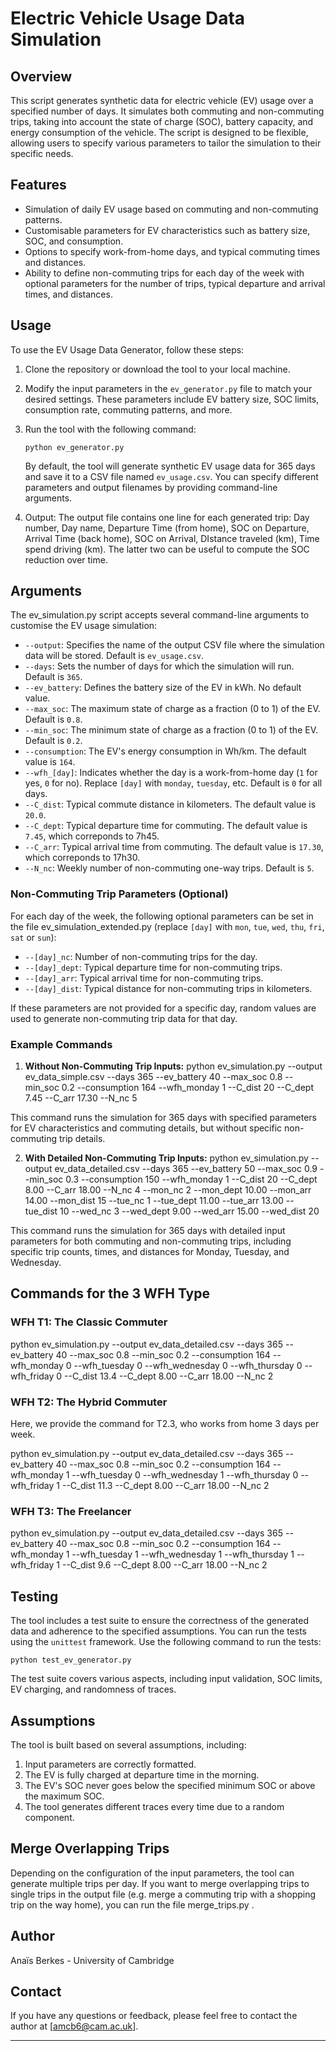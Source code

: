 # Electric Vehicle Usage Data Simulation

## Overview

This script generates synthetic data for electric vehicle (EV) usage over a specified number of days. It simulates both commuting and non-commuting trips, taking into account the state of charge (SOC), battery capacity, and energy consumption of the vehicle. The script is designed to be flexible, allowing users to specify various parameters to tailor the simulation to their specific needs.

## Features

- Simulation of daily EV usage based on commuting and non-commuting patterns.
- Customisable parameters for EV characteristics such as battery size, SOC, and consumption.
- Options to specify work-from-home days, and typical commuting times and distances.
- Ability to define non-commuting trips for each day of the week with optional parameters for the number of trips, typical departure and arrival times, and distances.

## Usage

To use the EV Usage Data Generator, follow these steps:

1. Clone the repository or download the tool to your local machine.
 
2. Modify the input parameters in the `ev_generator.py` file to match your desired settings. These parameters include EV battery size, SOC limits, consumption rate, commuting patterns, and more.

3. Run the tool with the following command:

   ```
   python ev_generator.py
   ```

   By default, the tool will generate synthetic EV usage data for 365 days and save it to a CSV file named `ev_usage.csv`. You can specify different parameters and output filenames by providing command-line arguments.

4. Output: The output file contains one line for each generated trip: Day number, Day name, Departure Time (from home), SOC on Departure, Arrival Time (back home), SOC on Arrival, DIstance traveled (km), Time spend driving (km). The latter two can be useful to compute the SOC reduction over time. 

## Arguments

The ev_simulation.py script accepts several command-line arguments to customise the EV usage simulation:

- `--output`: Specifies the name of the output CSV file where the simulation data will be stored. Default is `ev_usage.csv`.
- `--days`: Sets the number of days for which the simulation will run. Default is `365`.
- `--ev_battery`: Defines the battery size of the EV in kWh. No default value.
- `--max_soc`: The maximum state of charge as a fraction (0 to 1) of the EV. Default is `0.8`.
- `--min_soc`: The minimum state of charge as a fraction (0 to 1) of the EV. Default is `0.2`.
- `--consumption`: The EV's energy consumption in Wh/km. The default value is `164`.
- `--wfh_[day]`: Indicates whether the day is a work-from-home day (`1` for yes, `0` for no). Replace `[day]` with `monday`, `tuesday`, etc. Default is `0` for all days.
- `--C_dist`: Typical commute distance in kilometers. The default value is `20.0`.
- `--C_dept`: Typical departure time for commuting. The default value is `7.45`, which correponds to 7h45.
- `--C_arr`: Typical arrival time from commuting. The default value is `17.30`, which correponds to 17h30.
- `--N_nc`: Weekly number of non-commuting one-way trips. Default is `5`.

### Non-Commuting Trip Parameters (Optional)

For each day of the week, the following optional parameters can be set in the file ev_simulation_extended.py (replace `[day]` with `mon`, `tue`, `wed`, `thu`, `fri`, `sat` or `sun`):

- `--[day]_nc`: Number of non-commuting trips for the day.
- `--[day]_dept`: Typical departure time for non-commuting trips.
- `--[day]_arr`: Typical arrival time for non-commuting trips.
- `--[day]_dist`: Typical distance for non-commuting trips in kilometers.

If these parameters are not provided for a specific day, random values are used to generate non-commuting trip data for that day.

### Example Commands

1. **Without Non-Commuting Trip Inputs:**
python ev_simulation.py --output ev_data_simple.csv --days 365 --ev_battery 40 --max_soc 0.8 --min_soc 0.2 --consumption 164 --wfh_monday 1 --C_dist 20 --C_dept 7.45 --C_arr 17.30 --N_nc 5

This command runs the simulation for 365 days with specified parameters for EV characteristics and commuting details, but without specific non-commuting trip details.

2. **With Detailed Non-Commuting Trip Inputs:**
python ev_simulation.py --output ev_data_detailed.csv --days 365 --ev_battery 50 --max_soc 0.9 --min_soc 0.3 --consumption 150 --wfh_monday 1 --C_dist 20 --C_dept 8.00 --C_arr 18.00 --N_nc 4 --mon_nc 2 --mon_dept 10.00 --mon_arr 14.00 --mon_dist 15 --tue_nc 1 --tue_dept 11.00 --tue_arr 13.00 --tue_dist 10 --wed_nc 3 --wed_dept 9.00 --wed_arr 15.00 --wed_dist 20

This command runs the simulation for 365 days with detailed input parameters for both commuting and non-commuting trips, including specific trip counts, times, and distances for Monday, Tuesday, and Wednesday.



## Commands for the 3 WFH Type

### WFH T1: The Classic Commuter

python ev_simulation.py --output ev_data_detailed.csv --days 365 --ev_battery 40 --max_soc 0.8 --min_soc 0.2 --consumption 164 --wfh_monday 0 --wfh_tuesday 0 --wfh_wednesday 0 --wfh_thursday 0  --wfh_friday 0 --C_dist 13.4 --C_dept 8.00 --C_arr 18.00 --N_nc 2 

### WFH T2: The Hybrid Commuter

Here, we provide the command for T2.3, who works from home 3 days per week.

python ev_simulation.py --output ev_data_detailed.csv --days 365 --ev_battery 40 --max_soc 0.8 --min_soc 0.2 --consumption 164 --wfh_monday 1 --wfh_tuesday 0 --wfh_wednesday 1 --wfh_thursday 0  --wfh_friday 1 --C_dist 11.3 --C_dept 8.00 --C_arr 18.00 --N_nc 2 

### WFH T3: The Freelancer

python ev_simulation.py --output ev_data_detailed.csv --days 365 --ev_battery 40 --max_soc 0.8 --min_soc 0.2 --consumption 164 --wfh_monday 1 --wfh_tuesday 1 --wfh_wednesday 1 --wfh_thursday 1  --wfh_friday 1 --C_dist 9.6 --C_dept 8.00 --C_arr 18.00 --N_nc 2 

## Testing

The tool includes a test suite to ensure the correctness of the generated data and adherence to the specified assumptions. You can run the tests using the `unittest` framework. Use the following command to run the tests:

```
python test_ev_generator.py
```

The test suite covers various aspects, including input validation, SOC limits, EV charging, and randomness of traces.

## Assumptions

The tool is built based on several assumptions, including:

1. Input parameters are correctly formatted.
2. The EV is fully charged at departure time in the morning.
3. The EV's SOC never goes below the specified minimum SOC or above the maximum SOC.
4. The tool generates different traces every time due to a random component.

## Merge Overlapping Trips

Depending on the configuration of the input parameters, the tool can generate multiple trips per day. If you want to merge overlapping trips to single trips in the output file (e.g. merge a commuting trip with a shopping trip on the way home), you can run the file merge_trips.py .

## Author

Anaïs Berkes - University of Cambridge

## Contact

If you have any questions or feedback, please feel free to contact the author at [amcb6@cam.ac.uk].

---
